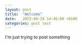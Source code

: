 ```yaml
---
layout: post
title:  "Welcome"
date:   2023-09-28 14:46:00 +0100
categories: post test
---
```


I'm just trying to post something 